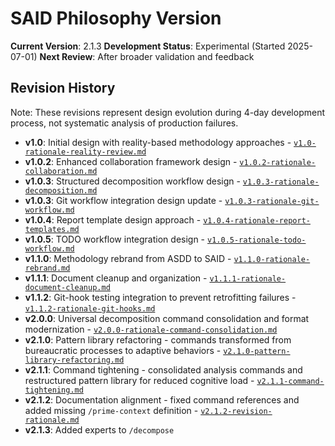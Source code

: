 # SAID Philosophy Version

**Current Version**: 2.1.3
**Development Status**: Experimental (Started 2025-07-01)
**Next Review**: After broader validation and feedback

## Revision History

Note: These revisions represent design evolution during 4-day development process, not systematic analysis of production failures.

- **v1.0**: Initial design with reality-based methodology approaches - [`v1.0-rationale-reality-review.md`](../revision-rationale/v1.0-rationale-reality-review.md)
- **v1.0.2**: Enhanced collaboration framework design - [`v1.0.2-rationale-collaboration.md`](../revision-rationale/v1.0.2-rationale-collaboration.md)
- **v1.0.3**: Structured decomposition workflow design - [`v1.0.3-rationale-decomposition.md`](../revision-rationale/v1.0.3-rationale-decomposition.md)
- **v1.0.3**: Git workflow integration design update - [`v1.0.3-rationale-git-workflow.md`](../revision-rationale/v1.0.3-rationale-git-workflow.md)
- **v1.0.4**: Report template design approach - [`v1.0.4-rationale-report-templates.md`](../revision-rationale/v1.0.4-rationale-report-templates.md)
- **v1.0.5**: TODO workflow integration design - [`v1.0.5-rationale-todo-workflow.md`](../revision-rationale/v1.0.5-rationale-todo-workflow.md)
- **v1.1.0**: Methodology rebrand from ASDD to SAID - [`v1.1.0-rationale-rebrand.md`](../revision-rationale/v1.1.0-rationale-rebrand.md)
- **v1.1.1**: Document cleanup and organization - [`v1.1.1-rationale-document-cleanup.md`](../revision-rationale/v1.1.1-rationale-document-cleanup.md)
- **v1.1.2**: Git-hook testing integration to prevent retrofitting failures - [`v1.1.2-rationale-git-hooks.md`](../revision-rationale/v1.1.2-rationale-git-hooks.md)
- **v2.0.0**: Universal decomposition command consolidation and format modernization - [`v2.0.0-rationale-command-consolidation.md`](../revision-rationale/v2.0.0-rationale-command-consolidation.md)
- **v2.1.0**: Pattern library refactoring - commands transformed from bureaucratic processes to adaptive behaviors - [`v2.1.0-pattern-library-refactoring.md`](../revision-rationale/v2.1.0-pattern-library-refactoring.md)
- **v2.1.1**: Command tightening - consolidated analysis commands and restructured pattern library for reduced cognitive load - [`v2.1.1-command-tightening.md`](../revision-rationale/v2.1.1-command-tightening.md)
- **v2.1.2**: Documentation alignment - fixed command references and added missing `/prime-context` definition - [`v2.1.2-revision-rationale.md`](../revision-rationale/v2.1.2-revision-rationale.md)
- **v2.1.3**: Added experts to `/decompose`